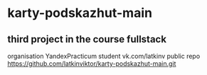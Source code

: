 # karty-podskazhut-main
## third project in the course fullstack
organisation YandexPracticum
student vk.com/latkinv
public repo https://github.com/latkinviktor/karty-podskazhut-main.git
